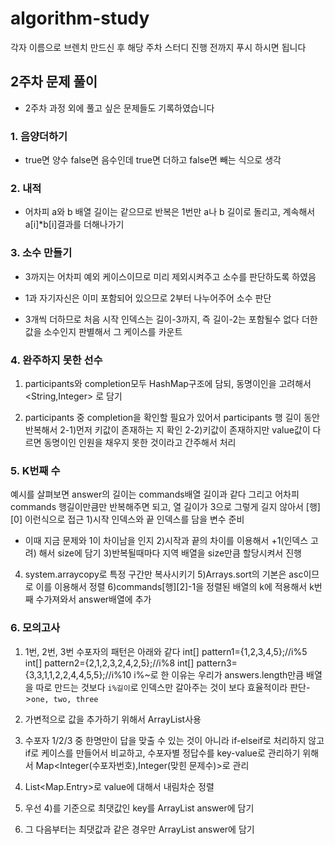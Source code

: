 # algorithm-study
각자 이름으로 브렌치 만드신 후 해당 주차 스터디 진행 전까지 푸시 하시면 됩니다  

## 2주차 문제 풀이

- 2주차 과정 외에 풀고 싶은 문제들도 기록하였습니다

### 1. 음양더하기

- true면 양수 false면 음수인데 true면 더하고 false면 빼는 식으로 생각

### 2. 내적

- 어차피 a와 b 배열 길이는 같으므로 반복은 1번만 a나 b 길이로 돌리고,
계속해서 a[i]*b[i]결과를 더해나가기

### 3. 소수 만들기

- 3까지는 어차피 예외 케이스이므로 미리 제외시켜주고 소수를 판단하도록 하였음
- 1과 자기자신은 이미 포함되어 있으므로 2부터 나누어주어 소수 판단

- 3개씩 더하므로 처음 시작 인덱스는 길이-3까지, 즉 길이-2는 포함될수 없다
더한 값을 소수인지 판별해서 그 케이스를 카운트

### 4. 완주하지 못한 선수

1) participants와 completion모두 HashMap구조에 담되, 동명이인을 고려해서 <String,Integer>
로 담기

2) participants 중 completion을 확인할 필요가 있어서 participants 행 길이 동안 반복해서
2-1)먼저 키값이 존재하는 지 확인
2-2)키값이 존재하지만 value값이 다르면 동명이인 인원을 채우지 못한 것이라고 간주해서
처리

### 5. K번째 수

예시를 살펴보면 answer의 길이는 commands배열 길이과 같다
그리고 어차피 commands 행길이만큼만 반복해주면 되고, 열 길이가 3으로 그렇게 길지
않아서 [행][0] 이런식으로 접근
1)시작 인덱스와 끝 인덱스를 담을 변수 준비
- 이때 지금 문제와 1이 차이남을 인지
2)시작과 끝의 차이를 이용해서 +1(인덱스 고려) 해서 size에 담기
3)반복될때마다 지역 배열을 size만큼 할당시켜서 진행
4) system.arraycopy로 특정 구간만 복사시키기
5)Arrays.sort의 기본은 asc이므로 이를 이용해서 정렬
6)commands[행][2]-1을 정렬된 배열의 k에 적용해서 k번째 수가져와서 answer배열에 추가

### 6. 모의고사

1) 1번, 2번, 3번 수포자의 패턴은 아래와 같다
        int[] pattern1={1,2,3,4,5};//i%5
        int[] pattern2={2,1,2,3,2,4,2,5};//i%8
        int[] pattern3={3,3,1,1,2,2,4,4,5,5};//i%10
i%~로 한 이유는 우리가 answers.length만큼 배열을 따로 만드는 것보다
`i%길이`로 인덱스만 갈아주는 것이 보다 효율적이라 판단->`one, two, three`

2) 가변적으로 값을 추가하기 위해서 ArrayList사용

3) 수포자 1/2/3 중 한명만이 답을 맞출 수 있는 것이 아니라 if-elseif로 처리하지 않고
if로 케이스를 만들어서 비교하고, 수포자별 정답수를 key-value로 관리하기 위해서
Map<Integer(수포자번호),Integer(맞힌 문제수)>로 관리

4) List<Map.Entry>로 value에 대해서 내림차순 정렬

5) 우선 4)를 기준으로 최댓값인 key를 ArrayList<Integer> answer에 담기

6) 그 다음부터는 최댓값과 같은 경우만   ArrayList<Integer> answer에 담기
